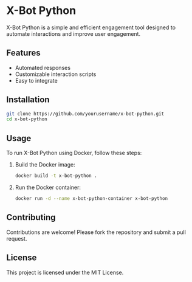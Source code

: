 # X-Bot Python
X-Bot Python is a simple and efficient engagement tool designed to automate interactions and improve user engagement.

## Features

- Automated responses
- Customizable interaction scripts
- Easy to integrate

## Installation

```bash
git clone https://github.com/yourusername/x-bot-python.git
cd x-bot-python
```

## Usage

To run X-Bot Python using Docker, follow these steps:

1. Build the Docker image:
    ```bash
    docker build -t x-bot-python .
    ```

2. Run the Docker container:
    ```bash
    docker run -d --name x-bot-python-container x-bot-python
    ```

## Contributing

Contributions are welcome! Please fork the repository and submit a pull request.

## License

This project is licensed under the MIT License.
